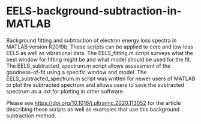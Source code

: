 # EELS-background-subtraction-in-MATLAB
Background fitting and subtraction of electron energy loss spectra in MATLAB version R2019b.
These scripts can be applied to core and low loss EELS as well as vibrational data.
The EELS_fitting.m script surveys what the best window for fitting might be and what model should be used for the fit.
The EELS_subtracted_spectrum.m script allows assessment of the goodness-of-fit using a specific window and model.
The EELS_subtracted_spectrum.m script was written for newer users of MATLAB to plot the subtracted spectrum and 
allows users to save the subtracted spectrum as a .txt for plotting in other software.

Please see https://doi.org/10.1016/j.ultramic.2020.113052 for the article describing these scripts as well as examples that use this background subtraction method.
